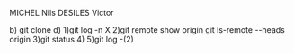 MICHEL Nils
DESILES Victor

b) git clone
d) 1)git log -n X
   2)git remote show origin
     git ls-remote --heads origin
   3)git status
   4)
   5)git log -(2)